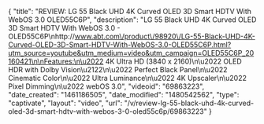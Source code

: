 {
    "title": "REVIEW: LG 55 Black UHD 4K Curved OLED 3D Smart HDTV With WebOS 3.0 OLED55C6P",
    "description": "LG 55 Black UHD 4K Curved OLED 3D Smart HDTV With WebOS 3.0 - OLED55C6P\nhttp:\/\/www.abt.com\/product\/98920\/LG-55-Black-UHD-4K-Curved-OLED-3D-Smart-HDTV-With-WebOS-3.0-OLED55C6P.html?utm_source=youtube&utm_medium=video&utm_campaign=OLED55C6P_20160421\n\nFeatures:\n\u2022 4K Ultra HD (3840 x 2160)\n\u2022 OLED HDR with Dolby Vision\u2122\n\u2022 Perfect Black Panel\n\u2022 Cinematic Color\n\u2022 Ultra Luminance\n\u2022 4K Upscaler\n\u2022 Pixel Dimming\n\u2022 webOS 3.0",
    "videoid": "69863223",
    "date_created": "1461186505",
    "date_modified": "1480542562",
    "type": "captivate",
    "layout": "video",
    "url": "\/v\/review-lg-55-black-uhd-4k-curved-oled-3d-smart-hdtv-with-webos-3-0-oled55c6p\/69863223"
}
